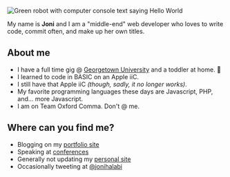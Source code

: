 ![Green robot with computer console text saying Hello World](https://github.com/thatdevgirl/thatdevgirl/blob/main/images/hello-world-robot.jpg)

My name is **Joni** and I am a "middle-end" web developer who loves to write code, commit often, and make up her own titles.

## About me

* I have a full time gig @ [Georgetown University](https://georgetown.edu) and a toddler at home. 👶
* I learned to code in BASIC on an Apple iiC.
* I still have that Apple iiC _(though, sadly, it no longer works)_.
* My favorite programming languages these days are Javascript, PHP, and... more Javascript.
* I am on Team Oxford Comma. Don't @ me.

## Where can you find me?

* Blogging on my [portfolio site](https://thatdevgirl.com/blog)
* Speaking at [conferences](https://talks.thatdevgirl.com)
* Generally not updating my [personal site](https://jhalabi.com)
* Occasionally tweeting at [@jonihalabi](https://twitter.com/jonihalabi)
